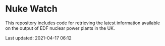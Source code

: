 # Nuke Watch

This repository includes code for retrieving the latest information available on the output of EDF nuclear power plants in the UK.

Last updated: 2021-04-17 06:12